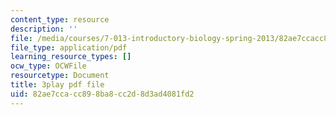 ```yaml
---
content_type: resource
description: ''
file: /media/courses/7-013-introductory-biology-spring-2013/82ae7ccacc898ba8cc2d8d3ad4081fd2_dKLkXQEN9XU.pdf
file_type: application/pdf
learning_resource_types: []
ocw_type: OCWFile
resourcetype: Document
title: 3play pdf file
uid: 82ae7cca-cc89-8ba8-cc2d-8d3ad4081fd2
---
```

